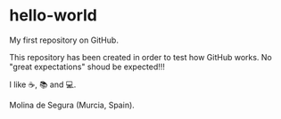 # hello-world
My first repository on GitHub.

This repository has been created in order to test how GitHub works. No "great expectations" shoud be expected!!!

I like :coffee:, :books: and :computer:.

Molina de Segura (Murcia, Spain).
